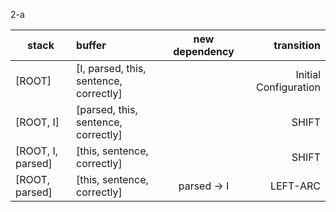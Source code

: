 2-a

| stack        		| buffer                                 | new dependency           | transition        |
|-------------------|:---------------------------------------|:--------------------------------------:|----------------:|
| [ROOT]        		| [I, parsed, this, sentence, correctly] |       	| Initial Configuration |
| [ROOT, I]      		| [parsed, this, sentence, correctly]                                |       | SHIFT   |
| [ROOT, I, parsed] | [this, sentence, correctly]                                |       | SHIFT   |
| [ROOT, parsed]    | [this, sentence, correctly]                               | parsed $\rightarrow$ I      | LEFT-ARC   |


